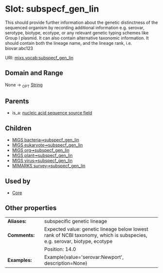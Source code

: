 
# Slot: subspecf_gen_lin


This should provide further information about the genetic distinctness of the sequenced organism by recording additional information e.g. serovar, serotype, biotype, ecotype, or any relevant genetic typing schemes like Group I plasmid. It can also contain alternative taxonomic information. It should contain both the lineage name, and the lineage rank, i.e. biovar:abc123

URI: [mixs.vocab:subspecf_gen_lin](https://w3id.org/mixs/vocab/subspecf_gen_lin)


## Domain and Range

None ->  <sub>OPT</sub> [String](types/String.md)

## Parents

 *  is_a: [nucleic acid sequence source field](nucleic_acid_sequence_source_field.md)

## Children

 *  [MIGS bacteria➞subspecf_gen_lin](MIGS_bacteria_subspecf_gen_lin.md)
 *  [MIGS eukaryote➞subspecf_gen_lin](MIGS_eukaryote_subspecf_gen_lin.md)
 *  [MIGS org➞subspecf_gen_lin](MIGS_org_subspecf_gen_lin.md)
 *  [MIGS plant➞subspecf_gen_lin](MIGS_plant_subspecf_gen_lin.md)
 *  [MIGS virus➞subspecf_gen_lin](MIGS_virus_subspecf_gen_lin.md)
 *  [MIMARKS survey➞subspecf_gen_lin](MIMARKS_survey_subspecf_gen_lin.md)

## Used by

 * [Core](Core.md)

## Other properties

|  |  |  |
| --- | --- | --- |
| **Aliases:** | | subspecific genetic lineage |
| **Comments:** | | Expected value: genetic lineage below lowest rank of NCBI taxonomy, which is subspecies, e.g. serovar, biotype, ecotype |
|  | | Position: 14.0 |
| **Examples:** | | Example(value='serovar:Newport', description=None) |

